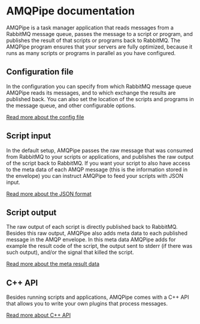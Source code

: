 # AMQPipe documentation

AMQPipe is a task manager application that reads messages from a 
RabbitMQ message queue, passes the message to a script or program, 
and publishes the result of that scripts or programs back to RabbitMQ. 
The AMQPipe program ensures that your servers are fully optimized, 
because it runs as many scripts or programs in parallel as you have 
configured.


## Configuration file

In the configuration you can specify from which RabbitMQ message queue 
AMQPipe reads its messages, and to which exchange the results are
published back. You can also set the location of the scripts and programs
in the message queue, and other configurable options.

[Read more about the config file](configuration)


## Script input

In the default setup, AMQPipe passes the raw message that was consumed
from RabbitMQ to your scripts or applications, and publishes the raw
output of the script back to RabbitMQ. If you want your script to also
have access to the meta data of each AMQP message (this is the 
information stored in the envelope) you can instruct AMQPipe to 
feed your scripts with JSON input.

[Read more about the JSON format](json)


## Script output

The raw output of each script is directly published back to RabbitMQ.
Besides this raw output, AMQPipe also adds meta data to each published
message in the AMQP envelope. In this meta data AMQPipe adds for
example the result code of the script, the output sent to stderr (if
there was such output), and/or the signal that killed the script.

[Read more about the meta result data](results)


## C++ API

Besides running scripts and applications, AMQPipe comes with a C++
API that allows you to write your own plugins that process messages.

[Read more about C++ API](shared-objects)

